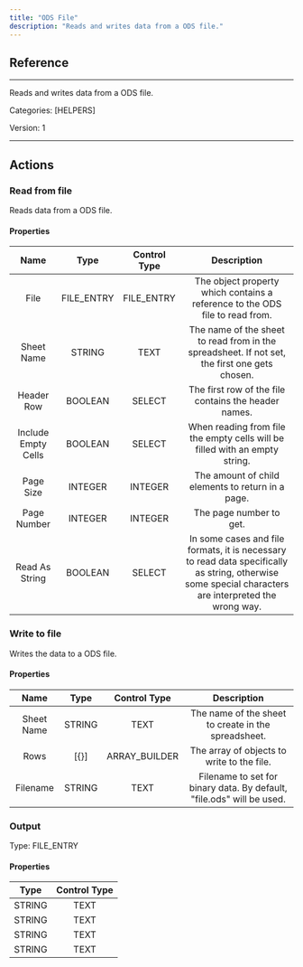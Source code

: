 ```yaml
---
title: "ODS File"
description: "Reads and writes data from a ODS file."
---
```

## Reference
<hr />

Reads and writes data from a ODS file.


Categories: [HELPERS]


Version: 1

<hr />






## Actions


### Read from file
Reads data from a ODS file.

#### Properties

|      Name      |     Type     |     Control Type     |     Description     |
|:--------------:|:------------:|:--------------------:|:-------------------:|
| File | FILE_ENTRY | FILE_ENTRY  |  The object property which contains a reference to the ODS file to read from.  |
| Sheet Name | STRING | TEXT  |  The name of the sheet to read from in the spreadsheet. If not set, the first one gets chosen.  |
| Header Row | BOOLEAN | SELECT  |  The first row of the file contains the header names.  |
| Include Empty Cells | BOOLEAN | SELECT  |  When reading from file the empty cells will be filled with an empty string.  |
| Page Size | INTEGER | INTEGER  |  The amount of child elements to return in a page.  |
| Page Number | INTEGER | INTEGER  |  The page number to get.  |
| Read As String | BOOLEAN | SELECT  |  In some cases and file formats, it is necessary to read data specifically as string, otherwise some special characters are interpreted the wrong way.  |




### Write to file
Writes the data to a ODS file.

#### Properties

|      Name      |     Type     |     Control Type     |     Description     |
|:--------------:|:------------:|:--------------------:|:-------------------:|
| Sheet Name | STRING | TEXT  |  The name of the sheet to create in the spreadsheet.  |
| Rows | [{}] | ARRAY_BUILDER  |  The array of objects to write to the file.  |
| Filename | STRING | TEXT  |  Filename to set for binary data. By default, "file.ods" will be used.  |


### Output



Type: FILE_ENTRY


#### Properties

|     Type     |     Control Type     |
|:------------:|:--------------------:|
| STRING | TEXT  |
| STRING | TEXT  |
| STRING | TEXT  |
| STRING | TEXT  |






